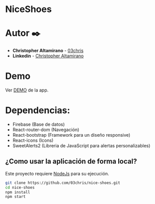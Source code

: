 # NiceShoes

# Autor ✒️

* **Christopher Altamirano** - [03chris](https://github.com/03chris) 
* **Linkedin** - [Christopher Altamirano](https://www.linkedin.com/in/03chris)

# Demo

Ver [DEMO](https://nice-shoes.netlify.app) de la app.

# Dependencias:

- Firebase (Base de datos)
- React-router-dom (Navegación)
- React-bootstrap (Framework para un diseño responsive)
- React-icons (Icons)
- SweetAlerts2 (Libreria de JavaScript para alertas personalizables)

## ¿Como usar la aplicación de forma local?

Este proyecto requiere [NodeJs](https://nodejs.org/) para su ejecución.

```bash
git clone https://github.com/03chris/nice-shoes.git
cd nice-shoes
npm install
npm start
```
